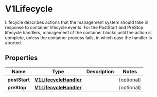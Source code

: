 

# V1Lifecycle

Lifecycle describes actions that the management system should take in response to container lifecycle events. For the PostStart and PreStop lifecycle handlers, management of the container blocks until the action is complete, unless the container process fails, in which case the handler is aborted.

## Properties

| Name | Type | Description | Notes |
|------------ | ------------- | ------------- | -------------|
|**postStart** | [**V1LifecycleHandler**](V1LifecycleHandler.md) |  |  [optional] |
|**preStop** | [**V1LifecycleHandler**](V1LifecycleHandler.md) |  |  [optional] |




